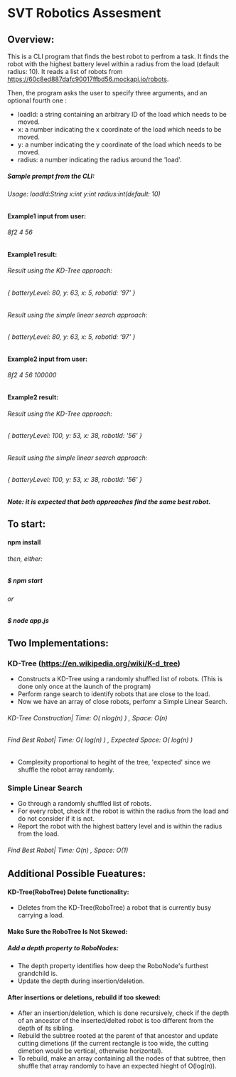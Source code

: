 # SVT Robotics Assesment
 
 ## Overview:
 This is a CLI program that finds the best robot to perfrom a task.
 It finds the robot with the highest battery level within a radius from the load (default radius: 10).
 It reads a list of robots from https://60c8ed887dafc90017ffbd56.mockapi.io/robots.

 Then, the program asks the user to specify three arguments, and an optional fourth one :
- loadId: a string containing an arbitrary ID of the load which needs to be moved.
- x: a number indicating the x coordinate of the load which needs to be moved.
- y: a number indicating the y coordinate of the load which needs to be moved.
- radius: a number indicating the radius around the 'load'.

##### Sample prompt from the CLI: 
###### Usage: loadId:String x:int y:int radius:int(default: 10)


#### Example1 input from user:
###### 8f2 4 56

#### Example1 result:
###### Result using the KD-Tree approach:
###### { batteryLevel: 80, y: 63, x: 5, robotId: '97' }

###### Result using the simple linear search approach:
###### { batteryLevel: 80, y: 63, x: 5, robotId: '97' }


#### Example2 input from user:
###### 8f2 4 56 100000

#### Example2 result:
###### Result using the KD-Tree approach:
###### { batteryLevel: 100, y: 53, x: 38, robotId: '56' }

###### Result using the simple linear search approach:
###### { batteryLevel: 100, y: 53, x: 38, robotId: '56' }

##### Note: it is expected that both appreaches find the same best robot.

## To start:
#### npm install
###### then, either:
##### $ npm start
###### or 
##### $ node app.js

## Two Implementations:
### KD-Tree (https://en.wikipedia.org/wiki/K-d_tree)
- Constructs a KD-Tree using a randomly shuffled list of robots. (This is done only once at the launch of the program)
- Perform range search to identify robots that are close to the load.
- Now we have an array of close robots, perfomr a Simple Linear Search.

###### KD-Tree Construction| Time: O( nlog(n) )  ,   Space: O(n)
###### Find Best Robot| Time: O( log(n) )  ,   Expected Space: O( log(n) )
- Complexity proportional to hegiht of the tree, 'expected' since we shuffle the robot array randomly.

### Simple Linear Search
- Go through a randomly shuffled list of robots.
- For every robot, check if the robot is within the radius from the load and do not consider if it is not.
- Report the robot with the highest battery level and is within the radius from the load.

###### Find Best Robot| Time: O(n)  ,   Space: O(1) 


## Additional Possible Fueatures:
#### KD-Tree(RoboTree) Delete functionality:
- Deletes from the KD-Tree(RoboTree) a robot that is currently busy carrying a load.

#### Make Sure the RoboTree Is Not Skewed:
##### Add a depth property to RoboNodes:
- The depth property identifies how deep the RoboNode's furthest grandchild is.
- Update the depth during insertion/deletion.
#### After insertions or deletions, rebuild if too skewed:
- After an insertion/deletion, which is done recursively, check if the depth of an ancestor of the inserted/delted robot is too different from the depth of its sibling.
- Rebuild the subtree rooted at the parent of that ancestor and update cutting dimetions (if the current rectangle is too wide, the cutting dimetion would be vertical, otherwise horizontal). 
- To rebuild, make an array containing all the nodes of that subtree, then shuffle that array randomly to have an expected hieght of O(log(n)).

